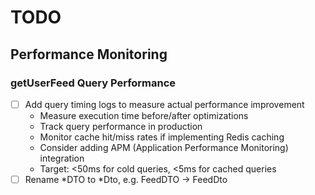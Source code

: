 # TODO

## Performance Monitoring

### getUserFeed Query Performance
- [ ] Add query timing logs to measure actual performance improvement
  - Measure execution time before/after optimizations
  - Track query performance in production
  - Monitor cache hit/miss rates if implementing Redis caching
  - Consider adding APM (Application Performance Monitoring) integration
  - Target: <50ms for cold queries, <5ms for cached queries
- [ ] Rename *DTO to *Dto, e.g. FeedDTO -> FeedDto
